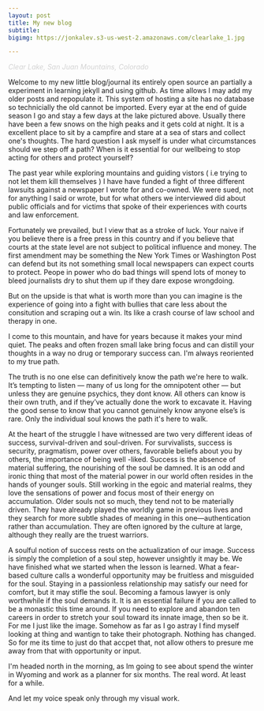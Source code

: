 ```yaml
---
layout: post
title: My new blog
subtitle: 
bigimg: https://jonkalev.s3-us-west-2.amazonaws.com/clearlake_1.jpg

---
```

  <figcaption><p style="color:LightGray;"> <i>Clear Lake, San Juan Mountains, Colorado</i></p></figcaption>

Welcome to my new little blog/journal its entirely open source an partially a experiment in learning jekyll and using github. As time allows I may add my older posts and repopulate it. This system of hosting a site has no database so technicially the old cannot be imported. 
Every eyar at the end of guide season I go and stay a few days at the lake pictured above. Usually there have been a few snows on the high peaks and it gets cold at night. 
It is a excellent place to sit by a campfire and stare at a sea of stars and collect one's thoughts.
The hard question I ask myself is under what circumstances should we step off a path? 
When is it essential for our wellbeing to stop acting for others and protect yourself? 

The past year while exploring mountains and guiding vistors ( i.e trying to not let them kill themselves ) I have have funded a fight of three different lawsuits against a newspaper I wrote for and co-owned. We were sued, not for anything I said or wrote, but for what others we interviewed did about public officials and for victims that spoke of their experiences with courts and law enforcement. 

Fortunately we prevailed, but I view that as a stroke of luck. Your naive if you believe there is a free press in this country and if you believe that courts at the state level are not subject to political influence and money. 
The first amendment may be something the New York Times or Washington Post can defend but its not something small local newspapers can expect courts to protect. Peope in power who do bad things will spend lots of money to bleed journalists dry to shut them up if they dare expose wrongdoing.

But on the upside is that what is worth more than you can imagine is the experience of going into a fight with bullies that care less about the consitution and scraping out a win.
Its like a crash course of law school and therapy in one. 


I come to this mountain, and have for years because it makes your mind quiet. The peaks and often frozen small lake bring focus and can distill your thoughts in a way no drug or temporary success can.
I'm always reoriented to my true path.

The truth is no one else can definitively know the path we're here to walk. It’s tempting to listen — many of us long for the omnipotent other — but unless they are genuine psychics, they dont know. All others can know is their own truth, and if they’ve actually done the work to excavate it. Having the good sense to know that you cannot genuinely know anyone else’s is rare. Only the individual soul knows the path it's here to walk. 

At the heart of the struggle I have witnessed are two very different ideas of success, survival-driven and soul-driven. For survivalists, success is security, pragmatism, power over others, favorable beliefs about you by others, the importance of being well -liked. 
Success is the absence of material suffering, the nourishing of the soul be damned. It is an odd and ironic thing that most of the material power in our world often resides in the hands of younger souls. Still working in the egoic and material realms, they love the sensations of power and focus most of their energy on accumulation. 
Older souls not so much, they tend not to be materially driven. They have already played the worldly game in previous lives and they search for more subtle shades of meaning in this one—authentication rather than accumulation. They are often ignored by the culture at large, although they really are the truest warriors.

A soulful notion of success rests on the actualization of our image. Success is simply the completion of a soul step, however unsightly it may be. We have finished what we started when the lesson is learned. What a fear-based culture calls a wonderful opportunity may be fruitless and misguided for the soul. Staying in a passionless relationship may satisfy our need for comfort, but it may stifle the soul. Becoming a famous lawyer is only worthwhile if the soul demands it. It is an essential failure if you are called to be a monastic this time around. If you need to explore and abandon ten careers in order to stretch your soul toward its innate image, then so be it. 
For me I just like the image. Somehow as far as I go astray I find myself looking at thing and wantign to take their photograph.
Nothing has changed. So for me its time to just do that accpet that, not allow others to presure me away from that with opportunity or input.

I'm headed north in the morning, as Im going to see about spend the winter in Wyoming and work as a planner for six months.
The real word. 
At least for a while.

And let my voice speak only through my visual work.
